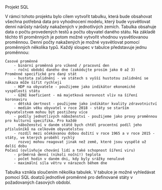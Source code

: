 Projekt SQL

V rámci tohoto projektu bylo cílem vytvořit tabulku, která bude obsahovat všechna potřebná data pro vyhodnocení modelu, který bude vysvětlovat denní nárůsty nárůsty nakažených v jednotlivých zemích. Tabulka obsahuje data o počtu provedených testů a počtu obyvatel daného státu. Na základě těchto tří proměnných je potom možné vytvořit vhodnou vysvětlovanou proměnnou. Denní počty nakažených je možné vysvětlovat pomocí proměnných několika typů. Každý sloupec v tabulce představuje jednu proměnnou:

    Časové proměnné
        - binární proměnná pro víkend / pracovní den
        - roční období daného dne (zakódujte prosím jako 0 až 3)
    Proměnné specifické pro daný stát
        - hustota zalidnění - ve státech s vyšší hustotou zalidnění se nákaza může šířit rychleji
        - HDP na obyvatele - použijeme jako indikátor ekonomické vyspělosti státu
        - GINI koeficient - má majetková nerovnost vliv na šíření koronaviru
        - dětská úmrtnost - použijeme jako indikátor kvality zdravotnictví
        - medián věku obyvatel v roce 2018 - státy se starším obyvatelstvem mohou být postiženy více
        - podíly jednotlivých náboženství - použijeme jako proxy proměnnou pro kulturní specifika. Pro každé
          náboženství v daném státě bych chtěl procentní podíl jeho příslušníků na celkovém obyvatelstvu
        - rozdíl mezi očekávanou dobou dožití v roce 1965 a v roce 2015 - státy, ve kterých proběhl rychlý
          rozvoj mohou reagovat jinak než země, které jsou vyspělé už delší dobu
    Počasí (ovlivňuje chování lidí a také schopnost šíření viru)
        - průměrná denní (nikoli noční!) teplota
        - počet hodin v daném dni, kdy byly srážky nenulové
        - maximální síla větru v nárazech během dne


Tabulka vznikla sloučením několika tabulek. V tabulce je možné vyhledávat pomocí SQL doatzů jednotlivé proměnné pro definované státy v požadovaných časových období.
